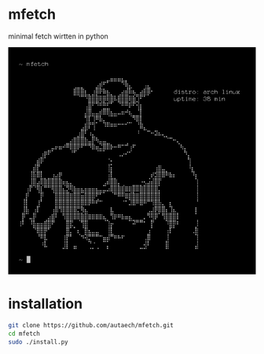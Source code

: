 # mfetch


minimal fetch wirtten in python


![preview](./img/preview.png)

# installation
```sh
git clone https://github.com/autaech/mfetch.git
cd mfetch
sudo ./install.py
```

